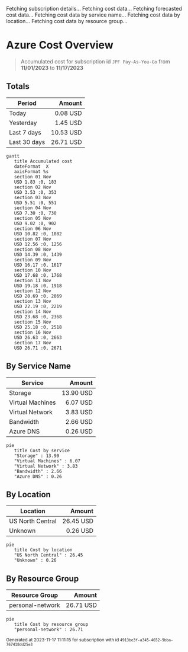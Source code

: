 Fetching subscription details...
Fetching cost data...
Fetching forecasted cost data...
Fetching cost data by service name...
Fetching cost data by location...
Fetching cost data by resource group...
# Azure Cost Overview

> Accumulated cost for subscription id `JPF Pay-As-You-Go` from **11/01/2023** to **11/17/2023**

## Totals

|Period|Amount|
|---|---:|
|Today|0.08 USD|
|Yesterday|1.45 USD|
|Last 7 days|10.53 USD|
|Last 30 days|26.71 USD|

```mermaid
gantt
   title Accumulated cost
   dateFormat  X
   axisFormat %s
   section 01 Nov
   USD 1.83 :0, 183
   section 02 Nov
   USD 3.53 :0, 353
   section 03 Nov
   USD 5.51 :0, 551
   section 04 Nov
   USD 7.30 :0, 730
   section 05 Nov
   USD 9.02 :0, 902
   section 06 Nov
   USD 10.82 :0, 1082
   section 07 Nov
   USD 12.56 :0, 1256
   section 08 Nov
   USD 14.39 :0, 1439
   section 09 Nov
   USD 16.17 :0, 1617
   section 10 Nov
   USD 17.68 :0, 1768
   section 11 Nov
   USD 19.18 :0, 1918
   section 12 Nov
   USD 20.69 :0, 2069
   section 13 Nov
   USD 22.19 :0, 2219
   section 14 Nov
   USD 23.68 :0, 2368
   section 15 Nov
   USD 25.18 :0, 2518
   section 16 Nov
   USD 26.63 :0, 2663
   section 17 Nov
   USD 26.71 :0, 2671
```

## By Service Name

|Service|Amount|
|---|---:|
|Storage|13.90 USD|
|Virtual Machines|6.07 USD|
|Virtual Network|3.83 USD|
|Bandwidth|2.66 USD|
|Azure DNS|0.26 USD|

```mermaid
pie
   title Cost by service
   "Storage" : 13.90
   "Virtual Machines" : 6.07
   "Virtual Network" : 3.83
   "Bandwidth" : 2.66
   "Azure DNS" : 0.26
```

## By Location

|Location|Amount|
|---|---:|
|US North Central|26.45 USD|
|Unknown|0.26 USD|

```mermaid
pie
   title Cost by location
   "US North Central" : 26.45
   "Unknown" : 0.26
```

## By Resource Group

|Resource Group|Amount|
|---|---:|
|personal-network|26.71 USD|

```mermaid
pie
   title Cost by resource group
   "personal-network" : 26.71
```

<sup>Generated at 2023-11-17 11:11:15 for subscription with id `4913be3f-a345-4652-9bba-767418dd25e3`</sup>
